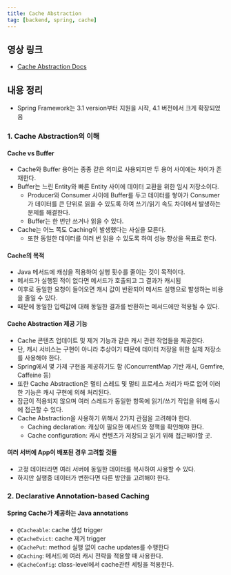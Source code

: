 ```yaml
---
title: Cache Abstraction
tag: [backend, spring, cache]
---
```

## 영상 링크
- [Cache Abstraction Docs](https://docs.spring.io/spring-framework/reference/integration/cache.html)

## 내용 정리
- Spring Framework는 3.1 version부터 지원을 시작, 4.1 버전에서 크게 확장되었음

### 1. Cache Abstraction의 이해
#### Cache vs Buffer
- Cache와 Buffer 용어는 종종 같은 의미로 사용되지만 두 용어 사이에는 차이가 존재한다.
- Buffer는 느린 Entity와 빠른 Entity 사이에 데이터 교환을 위한 임시 저장소이다.
  - Producer와 Consumer 사이에 Buffer를 두고 데이터를 쌓아가 Consumer가 데이터를 큰 단위로 읽을 수 있도록 하여 쓰기/읽기 속도 차이에서 발생하는 문제를 해결한다.
  - Buffer는 한 번만 쓰거나 읽을 수 있다.
- Cache는 어느 쪽도 Caching이 발생했다는 사실을 모른다.
  - 또한 동일한 데이터를 여러 번 읽을 수 있도록 하여 성능 향상을 목표로 한다.

#### Cache의 목적
- Java 메서드에 캐싱을 적용하여 실행 횟수를 줄이는 것이 목적이다.
- 메서드가 실행된 적이 없다면 메서드가 호출되고 그 결과가 캐시됨
- 이후로 동일한 요청이 들어오면 캐시 값이 반환되어 메서드 실행으로 발생하는 비용을 줄일 수 있다.
- 때문에 동일한 입력값에 대해 동일한 결과를 반환하는 메서드에만 적용될 수 있다.

#### Cache Abstraction 제공 기능
- Cache 콘텐츠 업데이트 및 제거 기능과 같은 캐시 관련 작업들을 제공한다.
- 단, 캐시 서비스는 구현이 아니라 추상이기 때문에 데이터 저장을 위한 실제 저장소를 사용해야 한다.
- Spring에서 몇 가제 구현을 제공하기도 함 (ConcurrentMap 기반 캐시, Gemfire, Caffeine 등)
- 또한 Cache Abstraction은 멀티 스레드 및 멀티 프로세스 처리가 따로 없어 이러한 기능은 캐시 구현에 의해 처리된다.
- 잠금이 적용되지 않으며 여러 스레드가 동일한 항목에 읽기/쓰기 작업을 위해 동시에 접근할 수 있다.
- Cache Abstraction을 사용하기 위해서 2가지 관점을 고려해야 한다.
  - Caching declaration: 캐싱이 필요한 메서드와 정책을 확인해야 한다.
  - Cache configuration: 캐시 컨텐츠가 저장되고 읽기 위해 접근해야할 곳.

#### 여러 서버에 App이 배포된 경우 고려할 것들
- 고정 데이터라면 여러 서버에 동일한 데이터를 복사하여 사용할 수 있다.
- 하지만 실행중 데이터가 변한다면 다른 방안을 고려해야 한다.

### 2. Declarative Annotation-based Caching

#### Spring Cache가 제공하는 Java annotations
- `@Cacheable`: cache 생성 trigger
- `@CacheEvict`: cache 제거 trigger
- `@CachePut`: method 실행 없이 cache updates를 수행한다
- `@Caching`: 메서드에 여러 캐시 전략을 적용할 때 사용한다.
- `@CacheConfig`: class-level에서 cache관련 세팅을 적용한다.